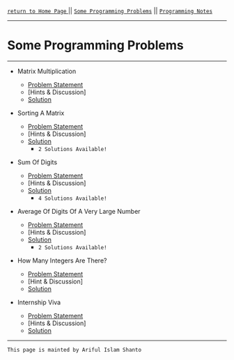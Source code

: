 [ `return to Home Page` ](https://shanto-swe029.github.io) || [`Some Programming Problems`](https://shanto-swe029.github.io/programmingproblems) || [`Programming Notes`](https://shanto-swe029.github.io/programmingnotes)

***

# Some Programming Problems

***

- Matrix Multiplication
    - [Problem Statement](https://shanto-swe029.github.io/programmingproblem/matrixmultiplication/statement)
    - [Hints & Discussion]
    - [Solution](https://shanto-swe029.github.io/programmingproblem/matrixmultiplication/solution)

- Sorting A Matrix
    - [Problem Statement](https://shanto-swe029.github.io/programmingproblem/sortingamatrix/statement)
    - [Hints & Discussion]
    - [Solution](https://shanto-swe029.github.io/programmingproblem/sortingamatrix/solution)
        - `2 Solutions Available!`

- Sum Of Digits
    - [Problem Statement](https://shanto-swe029.github.io/programmingproblem/sumofdigitsofanumber/statement)
    - [Hints & Discussion]
    - [Solution](https://shanto-swe029.github.io/programmingproblem/sumofdigitsofanumber/solution)
        - `4 Solutions Available!`

- Average Of Digits Of A Very Large Number
    - [Problem Statement](https://shanto-swe029.github.io/programmingproblem/averageofdigits/statement)
    - [Hints & Discussion]
    - [Solution](https://shanto-swe029.github.io/programmingproblem/averageofdigits/solution)
        - `2 Solutions Available!`

- How Many Integers Are There?
    - [Problem Statement](https://shanto-swe029.github.io/programmingproblem/howmanyintegers/statement)
    - [Hint & Discussion]
    - [Solution](https://shanto-swe029.github.io/programmingproblem/howmanyintegers/solution)

- Internship Viva
    - [Problem Statement](https://shanto-swe029.github.io/programmingproblem/internship-viva/statement)
    - [Hints & Discussion]
    - [Solution](https://shanto-swe029.github.io/programmingproblem/internship-viva/solution)

***

`This page is mainted by Ariful Islam Shanto`
